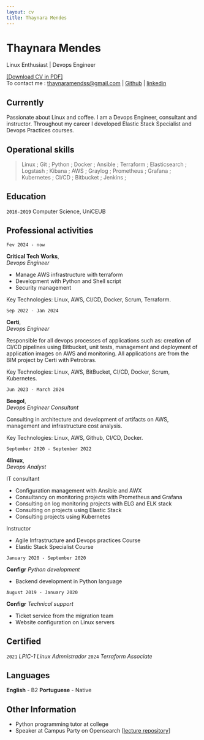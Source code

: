 ```yaml
---
layout: cv
title: Thaynara Mendes
---
```


# Thaynara Mendes
Linux Enthusiast | Devops Engineer

<div id="webaddress">
<a href="https://thaycafe.github.io/cv/ThaynaraMendes_CV.pdf">[Download CV in PDF]</a>
</div>


<div id="webaddress">
To contact me : <a href="mailto:thaynaramendss@gmail.com">thaynaramendss@gmail.com</a>
| <a href="https://github.com/thaycafe">Github</a>
| <a href="https://www.linkedin.com/in/thaynaramendss/">linkedin</a>
</div>


## Currently

Passionate about Linux and coffee. I am a Devops Engineer, consultant and instructor. Throughout my career I developed Elastic Stack Specialist and Devops Practices courses.

## Operational skills

> Linux ; Git ; Python ; Docker ; Ansible ; Terraform ; Elasticsearch ; Logstash ; Kibana ; AWS ; Graylog ; Prometheus ; Grafana ; Kubernetes ; CI/CD ; Bitbucket ; Jenkins ; 


## Education

`2016-2019` Computer Science, UniCEUB


## Professional activities

`Fev 2024 - now`

__Critical Tech Works__,   
_Devops Engineer_

- Manage AWS infrastructure with terraform
- Development with Python and Shell script
- Security management

Key Technologies: Linux, AWS, CI/CD, Docker, Scrum, Terraform.



`Sep 2022 - Jan 2024`

__Certi__,   
_Devops Engineer_

Responsible for all devops processes of applications such as: creation of CI/CD pipelines using Bitbucket, unit tests, management and deployment of application images on AWS and monitoring. All applications are from the BIM project by Certi with Petrobras.

Key Technologies: Linux, AWS, BitBucket, CI/CD, Docker, Scrum, Kubernetes.




`Jun 2023 - March 2024`

__Beegol__,   
_Devops Engineer Consultant_

Consulting in architecture and development of artifacts on AWS, management and infrastructure cost analysis.

Key Technologies: Linux, AWS, Github, CI/CD, Docker.




`September 2020 - September 2022`

__4linux__,   
_Devops Analyst_

IT consultant
 - Configuration management with Ansible and AWX
 - Consultancy on monitoring projects with Prometheus and Grafana
 - Consulting on log monitoring projects with ELG and ELK stack
 - Consulting on projects using Elastic Stack
 - Consulting projects using Kubernetes

Instructor
 - Agile Infrastructure and Devops practices Course
 - Elastic Stack Specialist Course


`January 2020 - September 2020`

__Configr__
_Python development_

- Backend development in Python language


`August 2019 - January 2020`

__Configr__
_Technical support_

- Ticket service from the migration team
- Website configuration on Linux servers



## Certified

`2021`  _LPIC-1 Linux Admnistrador_
`2024`  _Terraform Associate_


## Languages

__English__ - B2
__Portuguese__ - Native


## Other Information

- Python programming tutor at college
- Speaker at Campus Party on Opensearch [[lecture repository](https://github.com/thaycafe/opensearch_lab_CPGO)]
